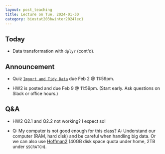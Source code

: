 ```yaml
---
layout: post_teaching
title: Lecture on Tue, 2024-01-30
category: biostat203bwinter2024lec1
---
```


## Today

* Data transformation with `dplyr` (cont'd).

## Announcement

* Quiz [`Import and Tidy Data`](https://bruinlearn.ucla.edu/courses/176236/quizzes/1005857) due Feb 2 @ 11:59pm.

* HW2 is posted and due Feb 9 @ 11:59pm. (Start early. Ask questions on Slack or office hours.)

## Q&A

* HW2 Q2.1 and Q2.2 not working? I expect so!

* Q: My computer is not good enough for this class? A: Understand our computer (RAM, hard disk) and be careful when handling big data. Or we can also use [Hoffman2](https://www.hoffman2.idre.ucla.edu/Using-H2/Software/Software.html#rstudio-server) (40GB disk space quota under home, 2TB under `$SCRATCH`).


